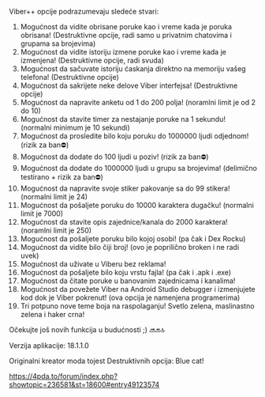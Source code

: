 Viber++ opcije podrazumevaju sledeće stvari:
1. Mogućnost da vidite obrisane poruke kao i vreme kada je poruka obrisana! (Destruktivne opcije, radi samo u privatnim chatovima i grupama sa brojevima)
2. Mogućnost da vidite istoriju izmene poruke kao i vreme kada je izmenjena! (Destruktivne opcije, radi svuda)
3. Mogućnost da sačuvate istoriju ćaskanja direktno na memoriju vašeg telefona! (Destruktivne opcije)
5. Mogućnost da sakrijete neke delove Viber interfejsa! (Destruktivne opcije)
6. Mogućnost da napravite anketu od 1 do 200 polja! (noramlni limit je od 2 do 10)
7. Mogućnost da stavite timer za nestajanje poruke na 1 sekundu! (normalni minimum je 10 sekundi)
9. Mogućnost da prosledite bilo koju poruku do 1000000 ljudi odjednom! (rizik za ban⛔️)
10. Mogućnost da dodate do 100 ljudi u poziv! (rizik za ban⛔️)
11. Mogućnost da dodate do 1000000 ljudi u grupu sa brojevima! (delimično testirano + rizik za ban⛔️)
12. Mogućnost da napravite svoje stiker pakovanje sa do 99 stikera! (normalni limit je 24)
13. Mogućnost da pošaljete poruku do 10000 karaktera dugačku! (normalni limit je 7000)
14. Mogućnost da stavite opis zajednice/kanala do 2000 karaktera! (noramlni limit je 250)
15. Mogućnost da pošaljete poruku bilo kojoj osobi! (pa čak i Dex Rocku)
16. Mogućnost da vidite bilo čiji broj! (ovo je poprilično broken i ne radi uvek)
17. Mogućnost da uživate u Viberu bez reklama!
18. Mogućnost da pošaljete bilo koju vrstu fajla! (pa čak i .apk i .exe)
19. Mogućnost da čitate poruke u banovanim zajednicama i kanalima!
20. Mogućnost da povežete Viber na Android Studio debugger i izmenjujete kod dok je Viber pokrenut! (ova opcija je namenjena programerima)
21. Tri potpuno nove teme boja na raspolaganju! Svetlo zelena, maslinastno zelena i haker crna!

Očekujte još novih funkcija u budućnosti ;) 🔜🔛🔝

Verzija aplikacije: 18.1.1.0

Originalni kreator moda tojest Destruktivnih opcija: Blue cat!

https://4pda.to/forum/index.php?showtopic=236581&st=18600#entry49123574
